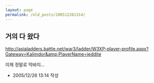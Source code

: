 ```yaml
---
layout: page
permalink: /old_posts/200512261314/
---
```


## 거의 다 왔다

<a href="http://asialadders.battle.net/war3/ladder/W3XP-player-profile.aspx?Gateway=Kalimdor&amp;PlayerName=jeddite">http://asialadders.battle.net/war3/ladder/W3XP-player-profile.aspx?Gateway=Kalimdor&amp;PlayerName=jeddite</a>

이제 정말로 막바지...




- 2005/12/26 13:14 작성
